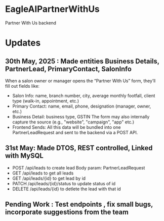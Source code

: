 # EagleAIPartnerWithUs
Partner With Us backend 

# Updates
## 30th May, 2025 : Made entities Business Details, PartnerLead, PrimaryContact, SalonInfo
When a salon owner or manager opens the “Partner With Us” form, they’ll fill out fields like:
- Salon Info:
name, branch number, city, average monthly footfall, client type (walk-in, appointment, etc.)
- Primary Contact:
name, email, phone, designation (manager, owner, etc.)
- Business Detail:
business type, GSTIN
The form may also internally capture the source (e.g., "website", "campaign", "app" etc.)
- Frontend Sends:
All this data will be bundled into one PartnerLeadRequest and sent to the backend via a POST API.

## 31st May: Made DTOS, REST controlled, Linked with MySQL
- POST /api/leads to create lead Body param: PartnerLeadRequest
- GET /api/leads to get all leads
- GET /api/leads/{id} to get lead by id
- PATCH /api/leads/{id}/status to update status of id
- DELETE /api/leads/{id} to detlete the lead with that id
  
 ## Pending Work : Test endpoints , fix small bugs, incorporate suggestions from the team
